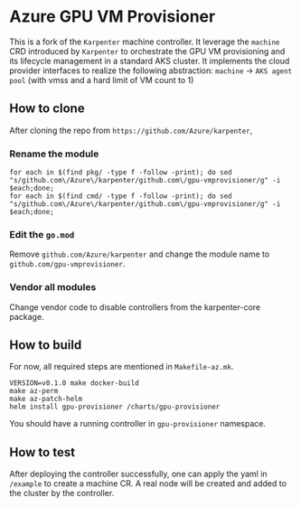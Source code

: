 # Azure GPU VM Provisioner
This is a fork of the `Karpenter` machine controller. It leverage the `machine` CRD introduced by `Karpenter` to orchestrate the GPU VM provisioning and its lifecycle management in a standard AKS cluster.
It implements the cloud provider interfaces to realize the following abstraction:
`machine` -> `AKS agent pool` (with vmss and a hard limit of VM count to 1)

## How to clone
After cloning the repo from `https://github.com/Azure/karpenter`,
### Rename the module
```
for each in $(find pkg/ -type f -follow -print); do sed "s/github.com\/Azure\/karpenter/github.com\/gpu-vmprovisioner/g" -i $each;done;
for each in $(find cmd/ -type f -follow -print); do sed "s/github.com\/Azure\/karpenter/github.com\/gpu-vmprovisioner/g" -i $each;done;
```
### Edit the `go.mod`
Remove `github.com/Azure/karpenter` and change the module name to `github.com/gpu-vmprovisioner`.

### Vendor all modules
Change vendor code to disable controllers from the karpenter-core package.

## How to build

For now, all required steps are mentioned in `Makefile-az.mk`.

```
VERSION=v0.1.0 make docker-build
make az-perm
make az-patch-helm
helm install gpu-provisioner /charts/gpu-provisioner

```
You should have a running controller in `gpu-provisioner` namespace.

## How to test
After deploying the controller successfully, one can apply the yaml in `/example` to create a machine CR. A real node will be created and added to the cluster by the controller.
